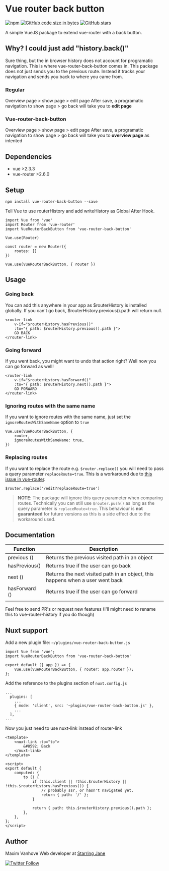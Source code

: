 # Vue router back button

 [![npm](https://img.shields.io/npm/dt/vue-router-back-button.svg)](https://www.npmjs.com/package/vue-router-back-button)  [![GitHub code size in bytes](https://img.shields.io/github/languages/code-size/MaximVanhove/vue-router-back-button.svg)](https://github.com/MaximVanhove/vue-router-back-button) [![GitHub stars](https://img.shields.io/github/stars/MaximVanhove/vue-router-back-button.svg?style=social&logo=github&label=Stars)](https://github.com/MaximVanhove/vue-router-back-button)


A simple VueJS package to extend vue-router with a back button.

## Why? I could just add "history.back()"
Sure thing, but the in browser history does not account for programatic navigation. This is where vue-router-back-button comes in. This package does not just sends you to the previous route. Instead it tracks your navigation and sends you back to where you came from.

### Regular
Overview page > show page > edit page
After save, a programatic navigation to show page > go back will take you to **edit page**

### Vue-router-back-button
Overview page > show page > edit page
After save, a programatic navigation to show page > go back will take you to **overview page** as intented

## Dependencies
- vue >2.3.3
- vue-router >2.6.0

## Setup
```
npm install vue-router-back-button --save
```

Tell Vue to use routerHistory and add writeHistory as Global After Hook.

```
import Vue from 'vue'
import Router from 'vue-router'
import VueRouterBackButton from 'vue-router-back-button'

Vue.use(Router)

const router = new Router({
    routes: []
})

Vue.use(VueRouterBackButton, { router })
```

## Usage

### Going back

You can add this anywhere in your app as $routerHistory is installed globally. If you can't go back, $routerHistory.previous().path will return null.

```
<router-link
    v-if="$routerHistory.hasPrevious()"
    :to="{ path: $routerHistory.previous().path }">
    GO BACK
</router-link>
```

### Going forward

If you went back, you might want to undo that action right? Well now you can go forward as well!

```
<router-link
    v-if="$routerHistory.hasForward()"
    :to="{ path: $routerHistory.next().path }">
    GO FORWARD
</router-link>
```

### Ignoring routes with the same name

If you want to ignore routes with the same name, just set the `ignoreRoutesWithSameName` option to `true`

```
Vue.use(VueRouterBackButton, {
    router,
    ignoreRoutesWithSameName: true,
})
```

### Replacing routes

If you want to replace the route e.g. `$router.replace()` you will need to pass a query parameter `replaceRoute=true`. This is a workaround due to [this issue in vue-router](https://github.com/vuejs/vue-router/issues/1620).

```
$router.replace('/edit?replaceRoute=true')
```

> **NOTE**:
> The package will ignore this query parameter when comparing routes.
> Technically you can still use `$router.push()` as long as the query parameter is `replaceRoute=true`. This behaviour is **not guaranteed** for future versions as this is a side effect due to the workaround used.

## Documentation

| Function | Description |
| -------- |-------------|
| previous () | Returns the previous visited path in an object |
| hasPrevious() | Returns true if the user can go back |
| next () | Returns the next visited path in an object, this happens when a user went back |
| hasForward () | Returns true if the user can go forward |
|  |  |

Feel free to send PR's or request new features (I'll might need to rename this to vue-router-history if you do though)

## Nuxt support

Add a new plugin file: `~/plugins/vue-router-back-button.js`

```
import Vue from 'vue';
import VueRouterBackButton from 'vue-router-back-button'

export default ({ app }) => {
    Vue.use(VueRouterBackButton, { router: app.router });
};
```

Add the reference to the plugins section of `nuxt.config.js`

```
...
  plugins: [
    ...
    { mode: 'client', src: '~plugins/vue-router-back-button.js' },
    ...
  ],
...
```

Now you just need to use nuxt-link instead of router-link

```
<template>
    <nuxt-link :to="to">
        &#8592; Back
    </nuxt-link>
</template>

<script>
export default {
    computed: {
        to () {
            if (this.client || !this.$routerHistory || !this.$routerHistory.hasPrevious()) {
                // probably ssr, or hasn't navigated yet.
                return { path: '/' };
            }

            return { path: this.$routerHistory.previous().path };
        },
    },
};
</script>
```

## Author

Maxim Vanhove
Web developer at [Starring Jane](https://starringjane.com)

 [![Twitter Follow](https://img.shields.io/twitter/follow/MrMaximVanhove.svg?style=social&logo=twitter&label=Follow)](https://twitter.com/MrMaximVanhove)
